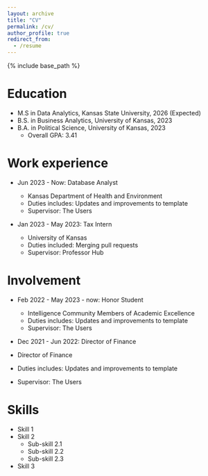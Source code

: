 ```yaml
---
layout: archive
title: "CV"
permalink: /cv/
author_profile: true
redirect_from:
  - /resume
---
```


{% include base_path %}

Education
======
* M.S in Data Analytics, Kansas State University, 2026 (Expected)
* B.S. in Business Analytics, University of Kansas, 2023
* B.A. in Political Science, University of Kansas, 2023
  * Overall GPA: 3.41

Work experience
======
* Jun 2023 - Now: Database Analyst
  * Kansas Department of Health and Environment
  * Duties includes: Updates and improvements to template
  * Supervisor: The Users

* Jan 2023 - May 2023: Tax Intern
  * University of Kansas
  * Duties included: Merging pull requests
  * Supervisor: Professor Hub

Involvement
======
* Feb 2022 - May 2023 - now: Honor Student
  * Intelligence Community Members of Academic Excellence
  * Duties includes: Updates and improvements to template
  * Supervisor: The Users
    
 * Dec 2021 - Jun 2022: Director of Finance
  * Director of Finance
  * Duties includes: Updates and improvements to template
  * Supervisor: The Users
  
Skills
======
* Skill 1
* Skill 2
  * Sub-skill 2.1
  * Sub-skill 2.2
  * Sub-skill 2.3
* Skill 3
